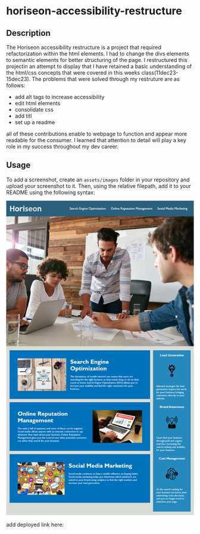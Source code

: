 # horiseon-accessibility-restructure

## Description


The Horiseon accessibility restructure is a project that required refactorization within the html elements. I had to change the divs elements to semantic elements for better structuring of the page. I restructured this projectin an attempt to display that I have retained a basic understanding of the html/css concepts that were covered in this weeks class(11dec23-15dec23). The problems that were solved through my restruture are as follows:
- add alt tags to increase accessibility
- edit html elements
- consolidate css 
- add titl
- set up a readme

all of these contributions enable to webpage to function and appear more readable for the consumer.
I learned that attention to detail will play a key role in my success throughout my dev career.


## Usage

To add a screenshot, create an `assets/images` folder in your repository and upload your screenshot to it. Then, using the relative filepath, add it to your README using the following syntax:

![project result](./assets/images/01-html-css-git-homework-demo.png)

add deployed link here:
